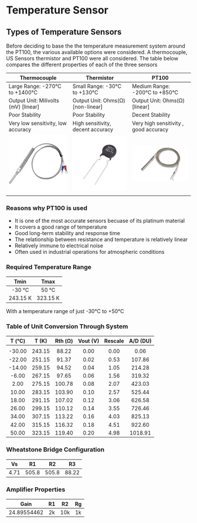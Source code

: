 # Temperature Sensor

## Types of Temperature Sensors

Before deciding to base the the temperature measurement system around the PT100, the various available options were considered. A thermocouple, US Sensors thermistor and PT100 were all considered. The table below compares the different properties of each of the three sensors

| **Thermocouple**                       | **Thermistor**                      | **PT100**                              |
| -------------------------------------- | ----------------------------------- | -------------------------------------- |
| Large Range: -270°C to +1400°C         | Small Range: -30°C to +130°C        | Medium Range: -200°C to +850°C         |
| Output Unit: Milivolts (mV) \[linear\] | Output Unit: Ohms(Ω) \[non-linear\] | Output Unit: Ohms(Ω) \[linear\]        |
| Poor Stability                         | Poor Stability                      | Decent Stability                       |
| Very low sensitivity, low accuracy     | High sensitivity, decent accuracy   | Very high sensitivity , good accuracy  |
| <img src="images/Thermocouple.jpg">    | <img src="images/Thermistor.png">   | <img src="images/PT100.png">           |

### Reasons why PT100 is used

- It is one of the most accurate sensors becuase of its platinum material
- It covers a good range of temperature
- Good long-term stability and response time
- The relationship between resistance and temperature is relatively linear
- Relatively immune to electrical noise
- Often used in industrial operations for atmospheric conditions

### Required Temperature Range

| **Tmin** | **Tmax** |
| :------: | :------: |
|  -30 °C  |  50 °C   |
| 243.15 K | 323.15 K |

With a temperature range of just -30°C to +50°C

### Table of Unit Conversion Through System

| T (°C) | T (K)  | Rth (Ω) | Vout (V) | Rescale | A/D (DU) |
| :----: | :----: | :-----: | :------: | :-----: | :------: |
|        |        |         |          |         |          |
| -30.00 | 243.15 |  88.22  |   0.00   |  0.00   |   0.06   |
| -22.00 | 251.15 |  91.37  |   0.02   |  0.53   |  107.86  |
| -14.00 | 259.15 |  94.52  |   0.04   |  1.05   |  214.28  |
| -6.00  | 267.15 |  97.65  |   0.06   |  1.56   |  319.32  |
|  2.00  | 275.15 | 100.78  |   0.08   |  2.07   |  423.03  |
| 10.00  | 283.15 | 103.90  |   0.10   |  2.57   |  525.44  |
| 18.00  | 291.15 | 107.02  |   0.12   |  3.06   |  626.58  |
| 26.00  | 299.15 | 110.12  |   0.14   |  3.55   |  726.46  |
| 34.00  | 307.15 | 113.22  |   0.16   |  4.03   |  825.13  |
| 42.00  | 315.15 | 116.32  |   0.18   |  4.51   |  922.60  |
| 50.00  | 323.15 | 119.40  |   0.20   |  4.98   | 1018.91  |

### Wheatstone Bridge Configuration

|  Vs  |  R1   |  R2   |  R3   |
| :--: | :---: | :---: | :---: |
| 4.71 | 505.8 | 505.8 | 88.22 |

### Amplifier Properties

|    Gain     | R1  | R2  | Rg  |
| :---------: | :-: | :-: | :-: |
| 24.89554462 | 2k  | 10k | 1k  |

